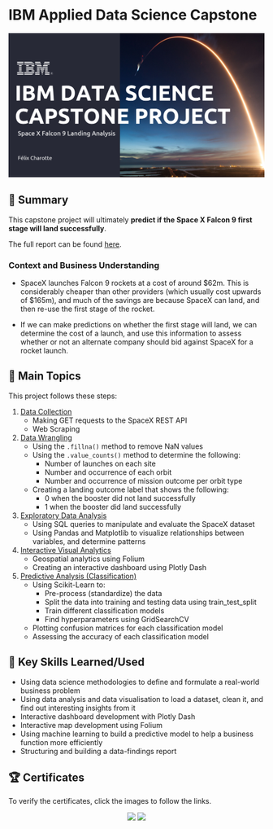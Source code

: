 # IBM Applied Data Science Capstone
<p align="center">
  <img src="TitlePage.png" width="1200">
</p>

## 📄 Summary
This capstone project will ultimately **predict if the Space X Falcon 9 first stage will land successfully**. 

The full report can be found [here](https://github.com/FelixCharotte/IBM_DataScience_Capstone/blob/b7c9bf0e404447cb190498c6ebe3083a6ddd2eee/IBM%20Data%20Science%20Capstone%20Project%202025.pdf).

### Context and Business Understanding
- SpaceX launches Falcon 9 rockets at a cost of around $62m. This is considerably cheaper than other providers (which usually cost upwards of $165m), and much of the savings are because SpaceX can land, and then re-use the first stage of the rocket. 

- If we can make predictions on whether the first stage will land, we can determine the cost of a launch, and use this information to assess whether or not an alternate company should bid against SpaceX for a rocket launch.

## 📑 Main Topics 
This project follows these steps:
1. [Data Collection](https://github.com/FelixCharotte/IBM_DataScience_Capstone/tree/b7c9bf0e404447cb190498c6ebe3083a6ddd2eee/01.%20Data%20Collection)
    - Making GET requests to the SpaceX REST API
    - Web Scraping
2. [Data Wrangling ](https://github.com/FelixCharotte/IBM_DataScience_Capstone/tree/b7c9bf0e404447cb190498c6ebe3083a6ddd2eee/02.%20Data%20Wrangling)
    - Using the `.fillna()` method to remove NaN values
    - Using the `.value_counts()` method to determine the following:
        - Number of launches on each site
        - Number and occurrence of each orbit
        - Number and occurrence of mission outcome per orbit type
    - Creating a landing outcome label that shows the following:
        - 0 when the booster did not land successfully
        - 1 when the booster did land successfully
3. [Exploratory Data Analysis](https://github.com/FelixCharotte/IBM_DataScience_Capstone/tree/b7c9bf0e404447cb190498c6ebe3083a6ddd2eee/03.%20Exploratory%20Data%20Analysis)
    - Using SQL queries to manipulate and evaluate the SpaceX dataset
    - Using Pandas and Matplotlib to visualize relationships between variables, and determine patterns
4. [Interactive Visual Analytics](https://github.com/FelixCharotte/IBM_DataScience_Capstone/tree/b7c9bf0e404447cb190498c6ebe3083a6ddd2eee/04.%20Interactive%20Visual%20Analytics)
    - Geospatial analytics using Folium
    - Creating an interactive dashboard using Plotly Dash
5. [Predictive Analysis (Classification)](https://github.com/FelixCharotte/IBM_DataScience_Capstone/tree/b7c9bf0e404447cb190498c6ebe3083a6ddd2eee/05.%20Predicitve%20Analysis%20(Classification))
    - Using Scikit-Learn to:
        - Pre-process (standardize) the data
        - Split the data into training and testing data using train_test_split
        - Train different classification models
        - Find hyperparameters using GridSearchCV
    - Plotting confusion matrices for each classification model
    - Assessing the accuracy of each classification model






## 🔑 Key Skills Learned/Used 
- Using data science methodologies to define and formulate a real-world business problem
- Using data analysis and data visualisation to load a dataset, clean it, and find out interesting insights from it
- Interactive dashboard development with Plotly Dash
- Interactive map development using Folium
- Using machine learning to build a predictive model to help a business function more efficiently
- Structuring and building a data-findings report

## 🏆 Certificates 
To verify the certificates, click the images to follow the links.

<p align="middle">
  <a href="https://coursera.org/share/3fce21c388d0776e46ad4aa6392eea63"><img src="https://user-images.githubusercontent.com/84391594/161432000-ba6916f0-6f5e-49ab-9ff3-fae4f6f18596.png" height="420"></a>
  <a href="https://www.credly.com/badges/26a24b18-4165-4c7e-983c-e5273be166a9/public_url"><img src="https://user-images.githubusercontent.com/84391594/161431807-63db38f1-2203-4383-aa6e-ad8b6e42ee55.png" height="420"></a>
</p>
